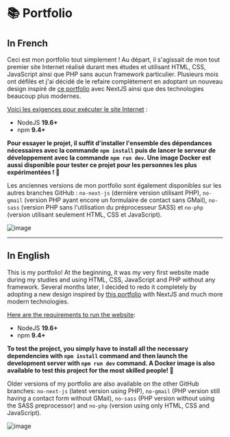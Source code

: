 # 📚 Portfolio

## In French

Ceci est mon portfolio tout simplement ! Au départ, il s'agissait de mon tout premier site Internet réalisé durant mes études et utilisant HTML, CSS, JavaScript ainsi que PHP sans aucun framework particulier. Plusieurs mois ont défilés et j'ai décidé de le refaire complètement en adoptant un nouveau design inspiré de [ce portfolio](https://github.com/rajshekhar26/cleanfolio) avec NextJS ainsi que des technologies beaucoup plus modernes.

<ins>Voici les exigences pour exécuter le site Internet</ins> :
* NodeJS **19.6+**
* npm **9.4+**

**Pour essayer le projet, il suffit d'installer l'ensemble des dépendances nécessaires avec la commande `npm install` puis de lancer le serveur de développement avec la commande `npm run dev`. Une image Docker est aussi disponible pour tester ce projet pour les personnes les plus expérimentées ! 🐳**

Les anciennes versions de mon portfolio sont également disponibles sur les autres branches GitHub : `no-next-js` (dernière version utilisant PHP), `no-gmail` (version PHP ayant encore un formulaire de contact sans GMail), `no-sass` (version PHP sans l'utilisation du préprocesseur SASS) et `no-php` (version utilisant seulement HTML, CSS et JavaScript).

![image](https://user-images.githubusercontent.com/26360935/220702548-5d333d02-e5a2-48bf-bdbf-afc08492f035.png)

___

## In English

This is my portfolio! At the beginning, it was my very first website made during my studies and using HTML, CSS, JavaScript and PHP without any framework. Several months later, I decided to redo it completely by adopting a new design inspired by [this portfolio](https://github.com/rajshekhar26/cleanfolio) with NextJS and much more modern technologies.

<ins>Here are the requirements to run the website</ins>:
* NodeJS **19.6+**
* npm **9.4+**

**To test the project, you simply have to install all the necessary dependencies with `npm install` command and then launch the development server with `npm run dev` command. A Docker image is also available to test this project for the most skilled people! 🐳**

Older versions of my portfolio are also available on the other GitHub branches: `no-next-js` (latest version using PHP), `no-gmail` (PHP version still having a contact form without GMail), `no-sass` (PHP version without using the SASS preprocessor) and `no-php` (version using only HTML, CSS and JavaScript).

![image](https://user-images.githubusercontent.com/26360935/220702663-5cd0eb29-097f-484f-8c82-2f1023459d9c.png)